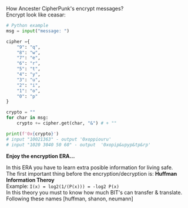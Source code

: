 
How Ancester CipherPunk's encrypt messages?\
Encrypt look like ceasar:
```py
# Python example
msg = input("message: ")

cipher ={
    "9": "q",
    "8": "w",
    "7": "e",
    "6": "r",
    "5": "t",
    "4": "y",
    "3": "u",
    "2": "i",
    "1": "o",
    "0": "p"
}

crypto = ""
for char in msg:
    crypto += cipher.get(char, "&") # + ""

print(f'0x{crypto}')
# input "10021363" - output '0xoppiouru'
# input "1020 3040 50 60" - output  '0xopip&upyp&tp&rp'
```

**Enjoy the encryption ERA...**

In this ERA you have to learn extra posible information for living safe.\
The first important thing before the encryption/decryption is: **Huffman Information Theroy**\
Example: `I(x) = log2(1/(P(x))) = -log2 P(x)`\
In this theory you must to know how much BIT's can transfer & translate.\
Following these names [huffman, shanon, neumann]
